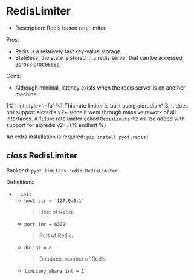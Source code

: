 # RedisLimiter

- Description: Redis based rate limiter.

Pros:

- Redis is a relatively fast key-value storage.
- Stateless, the state is stored in a redis server that can be accessed across processes.

Cons:

- Although minimal, latency exists when the redis server is on another machine.

{% hint style='info' %}
This rate limiter is built using aioredis v1.3, it does not support aioredis v2+ since it went through massive rework of all interfaces. A future rate limiter called `RedisLimiterV2` will be added with support for aioredis v2+.
{% endhint %}

An extra installation is required: `pip install pyot[redis]`

## _class_ RedisLimiter

Backend: `pyot.limiters.redis.RedisLimiter`

Definitions:

* `__init__`
  * `host`: `str = '127.0.0.1'`
    > Host of Redis.
  * `port`: `int = 6379`
    > Port of Redis.
  * `db`: `int = 0`
    > Database number of Redis.
  * `limiting_share`: `int = 1`
